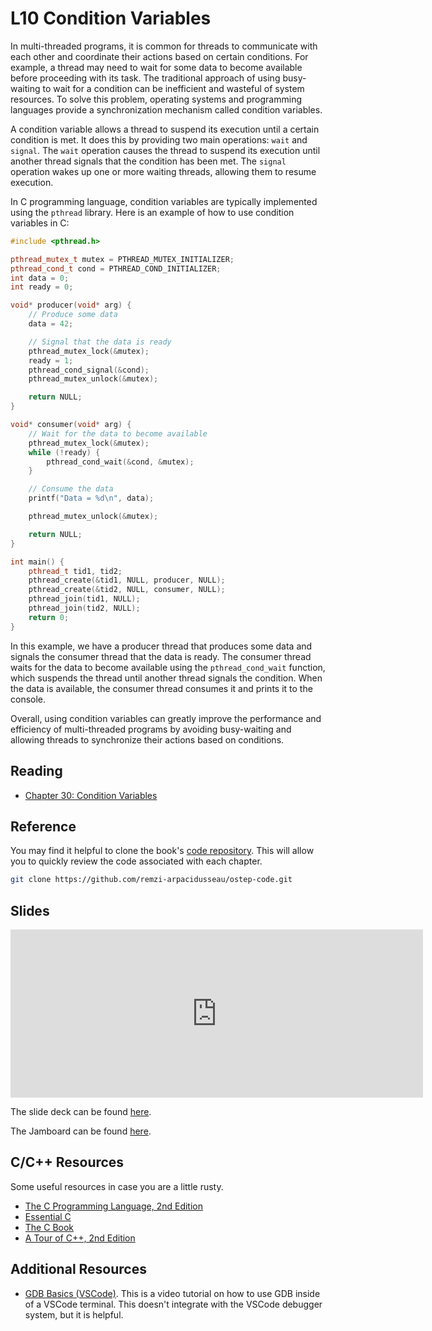 # L10 Condition Variables

In multi-threaded programs, it is common for threads to communicate with each other and coordinate their actions based on certain conditions. For example, a thread may need to wait for some data to become available before proceeding with its task. The traditional approach of using busy-waiting to wait for a condition can be inefficient and wasteful of system resources. To solve this problem, operating systems and programming languages provide a synchronization mechanism called condition variables.

A condition variable allows a thread to suspend its execution until a certain condition is met. It does this by providing two main operations: `wait` and `signal`. The `wait` operation causes the thread to suspend its execution until another thread signals that the condition has been met. The `signal` operation wakes up one or more waiting threads, allowing them to resume execution.

In C programming language, condition variables are typically implemented using the `pthread` library. Here is an example of how to use condition variables in C:

```cpp
#include <pthread.h>

pthread_mutex_t mutex = PTHREAD_MUTEX_INITIALIZER;
pthread_cond_t cond = PTHREAD_COND_INITIALIZER;
int data = 0;
int ready = 0;

void* producer(void* arg) {
    // Produce some data
    data = 42;

    // Signal that the data is ready
    pthread_mutex_lock(&mutex);
    ready = 1;
    pthread_cond_signal(&cond);
    pthread_mutex_unlock(&mutex);

    return NULL;
}

void* consumer(void* arg) {
    // Wait for the data to become available
    pthread_mutex_lock(&mutex);
    while (!ready) {
        pthread_cond_wait(&cond, &mutex);
    }

    // Consume the data
    printf("Data = %d\n", data);

    pthread_mutex_unlock(&mutex);

    return NULL;
}

int main() {
    pthread_t tid1, tid2;
    pthread_create(&tid1, NULL, producer, NULL);
    pthread_create(&tid2, NULL, consumer, NULL);
    pthread_join(tid1, NULL);
    pthread_join(tid2, NULL);
    return 0;
}
```

In this example, we have a producer thread that produces some data and signals the consumer thread that the data is ready. The consumer thread waits for the data to become available using the `pthread_cond_wait` function, which suspends the thread until another thread signals the condition. When the data is available, the consumer thread consumes it and prints it to the console.

Overall, using condition variables can greatly improve the performance and efficiency of multi-threaded programs by avoiding busy-waiting and allowing threads to synchronize their actions based on conditions.

## Reading

- [Chapter 30: Condition Variables](https://pages.cs.wisc.edu/~remzi/OSTEP/threads-cv.pdf)


## Reference

You may find it helpful to clone the book's [code repository](https://github.com/remzi-arpacidusseau/ostep-code). This will allow you to quickly review the code associated with each chapter.
```bash
git clone https://github.com/remzi-arpacidusseau/ostep-code.git
```

## Slides

<iframe src="https://docs.google.com/presentation/d/e/2PACX-1vS0K399AATzwiuGqasbPtD4_F5CF0flwc60krTxuwpJCEULGwGAqWt0mrm4Kch56x2zk8220u9KBkKT/embed?start=false&loop=false&delayms=3000" frameborder="0" width="660" height="269" allowfullscreen="true" mozallowfullscreen="true" webkitallowfullscreen="true"></iframe>

The slide deck can be found [here](https://docs.google.com/presentation/d/1uOaxr3rJqNQPwFhleMDWKf89e6wbCnHG4qhGtUlEX9Y/edit?usp=sharing).

The Jamboard can be found [here](https://jamboard.google.com/d/1O136fJxawgZ7paK5zSQinTOT2_zldXZy2e6bS77SdyE/edit?usp=sharing).

## C/C++ Resources

Some useful resources in case you are a little rusty.

- [The C Programming Language, 2nd Edition](pathname:///resources/the-c-programming-language.pdf)
- [Essential C](pathname:///resources/essential-c.pdf)
- [The C Book](https://publications.gbdirect.co.uk//c_book)
- [A Tour of C++, 2nd Edition](pathname:///resources/a-tour-of-c++-2nd.pdf)

## Additional Resources

- [GDB Basics (VSCode)](https://youtu.be/u6iXfpBDU3w). This is a video tutorial on how to use GDB inside of a VSCode terminal. This doesn't integrate with the VSCode debugger system, but it is helpful.